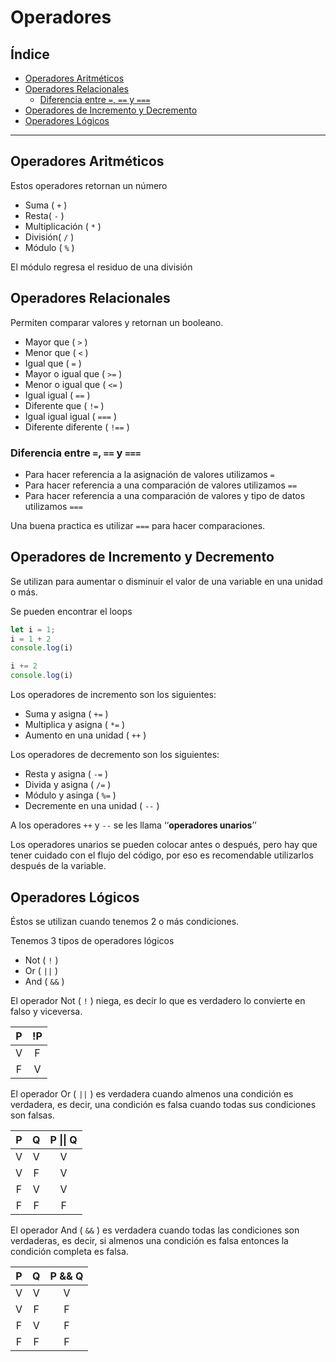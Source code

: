 # Operadores

## Índice
- [Operadores Aritméticos](#operadores-aritméticos)
- [Operadores Relacionales](#operadores-relacionales)
    - [Diferencia entre `=`, `==` y `===`](#diferencia-entre---y)
- [Operadores de Incremento y Decremento](#operadores-de-incremento-y-decremento)
- [Operadores Lógicos](#operadores-lógicos)
***
## Operadores Aritméticos
Estos operadores retornan un número

- Suma ( `+` )
- Resta( `-` )
- Multiplicación ( `*` )
- División( `/` )
- Módulo ( `%` )

El módulo regresa el residuo de una división

## Operadores Relacionales
Permiten comparar valores y retornan un booleano.

- Mayor que ( `>` )
- Menor que ( `<` )
- Igual que ( `=` )
- Mayor o igual que ( `>=` )
- Menor o igual que ( `<=` )
- Igual igual ( `==` )
- Diferente que ( `!=` )
- Igual igual igual ( `===` )
- Diferente diferente ( `!==` )

### Diferencia entre `=`, `==` y `===`
- Para hacer referencia a la asignación de valores utilizamos `=`
- Para hacer referencia a una comparación de valores utilizamos `==`
- Para hacer referencia a una comparación de valores y tipo de datos utilizamos `===`

Una buena practica es utilizar `===` para hacer comparaciones.

## Operadores de Incremento y Decremento
Se utilizan para aumentar o disminuir el valor de una variable en una unidad o más.

Se pueden encontrar el loops
```javascript
let i = 1;
i = 1 + 2
console.log(i)

i += 2
console.log(i)
```
Los operadores de incremento son los siguientes:
- Suma y asigna ( `+=` )
- Multiplica y asigna ( `*=` )
- Aumento en una unidad ( `++` )

Los operadores de decremento son los siguientes:
- Resta y asigna ( `-=` )
- Divida y asigna ( `/=` )
- Módulo y asinga ( `%=` )
- Decremente en una unidad ( `--` )

A los operadores `++` y `--` se les llama ‘‘**operadores unarios**’’

Los operadores unarios se pueden colocar antes o después, pero hay que tener cuidado con el flujo del código, por eso es recomendable utilizarlos después de la variable.

## Operadores Lógicos
Éstos se utilizan cuando tenemos 2 o más condiciones.

Tenemos 3 tipos de operadores lógicos
- Not ( `!` )
- Or ( `||` )
- And ( `&&` )

El operador Not ( `!` ) niega, es decir lo que es verdadero lo convierte en falso y viceversa.

| P | !P |
|:---:|:---:|
| V | F |
| F | V |

El operador Or ( `||` ) es verdadera cuando almenos una condición es verdadera, es decir, una condición es falsa cuando todas sus condiciones son falsas.

| P |  Q | P \|\| Q |
|:---: | :---: | :---: | 
|V | V | V |
|V | F | V |
|F | V | V |
|F | F | F |

El operador And ( `&&` ) es verdadera cuando todas las condiciones son verdaderas, es decir, si almenos una condición es falsa entonces la condición completa es falsa.

| P | Q | P && Q |
|:---: | :---: | :---: |
| V | V | V |
| V | F | F |
| F | V | F |
| F | F | F |